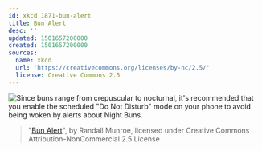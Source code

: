 ```yaml
---
id: xkcd.1871-bun-alert
title: Bun Alert
desc: ''
updated: 1501657200000
created: 1501657200000
sources:
  name: xkcd
  url: 'https://creativecommons.org/licenses/by-nc/2.5/'
  license: Creative Commons 2.5
---
```

![Since buns range from crepuscular to nocturnal, it's recommended that you enable the scheduled "Do Not Disturb" mode on your phone to avoid being woken by alerts about Night Buns.](https://imgs.xkcd.com/comics/bun_alert.png)
> "[Bun Alert](https://xkcd.com/1871/)", by Randall Munroe, licensed under Creative Commons Attribution-NonCommercial 2.5 License
